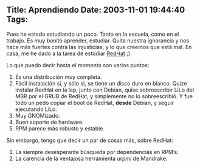Title: Aprendiendo
Date: 2003-11-01 19:44:40
Tags: 
---
<p>Pues he estado estudiando un poco. Tanto en la escuela, como en el trabajo. Es muy bonito aprender, estudiar. Quita nuestra ignorancia y nos hace más fuertes contra las injusticias, y lo que creemos que está mal. En casa, me he dado a la tarea de estudiar <a href="http://web.archive.org/web/20031125134728/http://www.redhat.com/">RedHat</a> ;)


Lo que puedo decir hasta el momento son varios puntos:
</p>
<ol>
<li>Es una distribución muy completa.</li>
<li>Fácil instalación si, y sólo si, se tiene un disco duro en blanco. Quize instalar RedHat en la lap, junto con Debian, quise sobreescribir LiLo del MBR por el GRUB de RedHat, y simplemente no lo sobreescribió. Y fue todo un pedo copiar el boot de RedHat, <strong>desde</strong> Debian, y seguir ejecutando LiLo.</li>
<li>Muy GNOMizado.</li>
<li>Buen soporte de hardware.</li>
<li>RPM parece más robusto y estable.</li>
</ol>
<p>
Sin embargo, tengo que decir un par de cosas más, sobre RedHat:
</p>
<ol>
<li>La siempre desesperante búsqueda por dependencias en RPM&#8217;s.</li>
<li>La carencia de la ventajosa herramienta <em>urpmi</em> de Mandrake.</li>
</ol>
